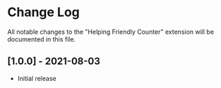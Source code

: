 # Change Log

All notable changes to the "Helping Friendly Counter" extension will be documented in this file.

## [1.0.0] - 2021-08-03
- Initial release
